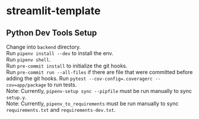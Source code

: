 # streamlit-template

## Python Dev Tools Setup
Change into `backend` directory.  
Run `pipenv install --dev` to install the env.  
Run `pipenv shell`.  
Run `pre-commit install` to initialize the git hooks.  
Run `pre-commit run --all-files` if there are file that were committed before adding the git hooks. 
Run `pytest --cov-config=.coveragerc --cov=app/package` to run tests.  
Note: Currently, `pipenv-setup sync --pipfile` must be run manually to sync `setup.y`.  
Note: Currently, `pipenv_to_requirements` must be run manually to sync `requirements.txt` and `requirements-dev.txt`.  